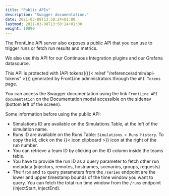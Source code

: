 ```yaml
---
title: "Public APIs"
description: "Swagger documentation."
date: 2021-03-08T13:50:24+01:00
lastmod: 2021-03-08T13:50:24+01:00
weight: 10090
---
```


The FrontLine API server also exposes a public API that you can use to trigger runs or fetch run results and metrics.

We also use this API for our Continuous Integration plugins and our Grafana datasource.

This API is protected with [API tokens]({{< relref "/reference/admin/api-tokens" >}}) generated by FrontLine administrators through the `API Tokens` page.

You can access the Swagger documentation using the link `FrontLine API documentation` on the Documentation modal accessible on the sidenav (bottom left of the screen).

Some information before using the public API:

- Simulations ID are available on the Simulations Table, at the left of the simulation name.
- Runs ID are available on the Runs Table: `Simulations > Runs history`. To copy the id, click on the {{< icon clipboard >}} icon at the right of the run number.
- You can retrieve a team ID by clicking on the ID column inside the teams table.
- You have to provide the run ID as a query parameter to fetch other run metadata (injectors, remotes, hostnames, scenarios, groups, requests)
- The `from` and `to` query parameters from the `/series` endpoint are the lower and upper timestamp bounds of the time window you want to query. You can fetch the total run time window from the `/runs` endpoint (injectStart, injectEnd).
